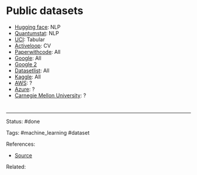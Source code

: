 # Public datasets

- [Hugging face](https://huggingface.co/datasets): NLP
- [Quantumstat](https://datasets.quantumstat.com/): NLP
- [UCI](http://archive.ics.uci.edu/ml/datasets.php): Tabular
- [Activeloop](https://app.activeloop.ai/datasets): CV
- [Paperwithcode](https://paperswithcode.com/datasets): All
- [Google](https://datasetsearch.research.google.com/): All
- [Google 2](https://research.google/tools/datasets/)
- [Datasetlist](https://www.datasetlist.com/): All
- [Kaggle](https://www.kaggle.com/datasets): All
- [AWS](https://registry.opendata.aws/): ?
- [Azure](https://docs.microsoft.com/en-us/azure/azure-sql/public-data-sets): ?
- [Carnegie Mellon University](https://guides.library.cmu.edu/az.php): ?



# 

---
Status: #done

Tags: #machine_learning #dataset

References:
- [Source](https://twitter.com/amitness/status/1373545043617673220?s=1001)

Related:
